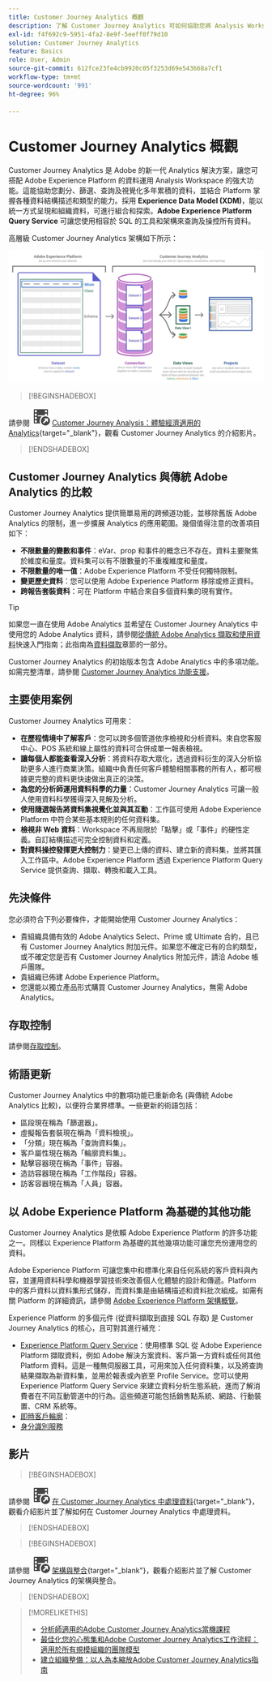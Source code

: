 ```yaml
---
title: Customer Journey Analytics 概觀
description: 了解 Customer Journey Analytics 可如何協助您將 Analysis Workspace 與 Experience Platform 的資料搭配使用。
exl-id: f4f692c9-5951-4fa2-8e9f-5eeff0f79d10
solution: Customer Journey Analytics
feature: Basics
role: User, Admin
source-git-commit: 612fce23fe4cb9920c05f3253d69e543668a7cf1
workflow-type: tm+mt
source-wordcount: '991'
ht-degree: 96%

---
```


# Customer Journey Analytics 概觀

Customer Journey Analytics 是 Adobe 的新一代 Analytics 解決方案，讓您可搭配 Adobe Experience Platform 的資料運用 Analysis Workspace 的強大功能。這能協助您劃分、篩選、查詢及視覺化多年累積的資料，並結合 Platform 掌握各種資料結構描述和類型的能力。採用 **Experience Data Model (XDM)**，能以統一方式呈現和組織資料，可進行組合和探索。**Adobe Experience Platform Query Service** 可讓您使用相容於 SQL 的工具和架構來查詢及操控所有資料。

高層級 Customer Journey Analytics 架構如下所示：

![本節將說明 Customer Journey Analytics 架構](assets/cja-architecture.png)


>[!BEGINSHADEBOX]

請參閱 ![VideoCheckedOut](/help/assets/icons/VideoCheckedOut.svg) [Customer Journey Analysis：體驗經濟適用的 Analytics](https://video.tv.adobe.com/v/30090/?quality=12&learn=on){target="_blank"}，觀看 Customer Journey Analytics 的介紹影片。

>[!ENDSHADEBOX]


## Customer Journey Analytics 與傳統 Adobe Analytics 的比較

Customer Journey Analytics 提供簡單易用的跨頻道功能，並移除舊版 Adobe Analytics 的限制，進一步擴展 Analytics 的應用範圍。幾個值得注意的改善項目如下：

* **不限數量的變數和事件**：eVar、prop 和事件的概念已不存在。資料主要聚焦於維度和量度。資料集可以有不限數量的不重複維度和量度。
* **不限數量的唯一值**：Adobe Experience Platform 不受任何獨特限制。
* **變更歷史資料**：您可以使用 Adobe Experience Platform 移除或修正資料。
* **跨報告套裝資料**：可在 Platform 中結合來自多個資料集的現有實作。

>[!TIP]
>
>如果您一直在使用 Adobe Analytics 並希望在 Customer Journey Analytics 中使用您的 Adobe Analytics 資料，請參閱[從傳統 Adobe Analytics 擷取和使用資料](../data-ingestion/analytics.md)快速入門指南；此指南為[資料擷取](../data-ingestion/data-ingestion.md)章節的一部分。

Customer Journey Analytics 的初始版本包含 Adobe Analytics 中的多項功能。如需完整清單，請參閱 [Customer Journey Analytics 功能支援](/help/getting-started/aa-vs-cja/cja-aa.md)。

## 主要使用案例

Customer Journey Analytics 可用來：

* **在歷程情境中了解客戶**：您可以跨多個管道依序檢視和分析資料。來自您客服中心、POS 系統和線上屬性的資料可合併成單一報表檢視。
* **讓每個人都能查看深入分析**：將資料存取大眾化，透過資料衍生的深入分析協助更多人進行商業決策。組織中負責任何客戶體驗相關事務的所有人，都可根據更完整的資料更快速做出真正的決策。
* **為您的分析師運用資料科學的力量**：Customer Journey Analytics 可讓一般人使用資料科學獲得深入見解及分析。
* **使用隨選報告將資料集視覺化並與其互動**：工作區可使用 Adobe Experience Platform 中符合某些基本規則的任何資料集。
* **檢視非 Web 資料**：Workspace 不再局限於「點擊」或「事件」的硬性定義。自訂結構描述可完全控制資料和定義。
* **對資料操控發揮更大控制力**：變更已上傳的資料、建立新的資料集，並將其匯入工作區中。Adobe Experience Platform 透過 Experience Platform Query Service 提供查詢、擷取、轉換和載入工具。

## 先決條件

您必須符合下列必要條件，才能開始使用 Customer Journey Analytics：

* 貴組織具備有效的 Adobe Analytics Select、Prime 或 Ultimate 合約，且已有 Customer Journey Analytics 附加元件。如果您不確定已有的合約類型，或不確定您是否有 Customer Journey Analytics 附加元件，請洽 Adobe 帳戶團隊。
* 貴組織已佈建 Adobe Experience Platform。
* 您還能以獨立產品形式購買 Customer Journey Analytics，無需 Adobe Analytics。

## 存取控制

請參閱[存取控制](/help/technotes/access-control.md)。

## 術語更新

Customer Journey Analytics 中的數項功能已重新命名 (與傳統 Adobe Analytics 比較)，以便符合業界標準。一些更新的術語包括：

* 區段現在稱為「篩選器」。
* 虛擬報告套裝現在稱為「資料檢視」。
* 「分類」現在稱為「查詢資料集」。
* 客戶屬性現在稱為「輪廓資料集」。
* 點擊容器現在稱為「事件」容器。
* 造訪容器現在稱為「工作階段」容器。
* 訪客容器現在稱為「人員」容器。

## 以 Adobe Experience Platform 為基礎的其他功能

Customer Journey Analytics 是依賴 Adobe Experience Platform 的許多功能之一。同樣以 Experience Platform 為基礎的其他幾項功能可讓您充份運用您的資料。

Adobe Experience Platform 可讓您集中和標準化來自任何系統的客戶資料與內容，並運用資料科學和機器學習技術來改善個人化體驗的設計和傳遞。Platform 中的客戶資料以資料集形式儲存，而資料集是由結構描述和資料批次組成。如需有關 Platform 的詳細資訊，請參閱 [Adobe Experience Platform 架構概覽](https://experienceleague.adobe.com/docs/platform-learn/tutorials/intro-to-platform/basic-architecture.html?lang=zh-Hant)。

Experience Platform 的多個元件 (從資料擷取到直接 SQL 存取) 是 Customer Journey Analytics 的核心，且可對其進行補充：

* [Experience Platform Query Service](https://experienceleague.adobe.com/docs/experience-platform/query/home.html?lang=zh-Hant)：使用標準 SQL 從 Adobe Experience Platform 擷取資料，例如 Adobe 解決方案資料、客戶第一方資料或任何其他 Platform 資料。這是一種無伺服器工具，可用來加入任何資料集，以及將查詢結果擷取為新資料集，並用於報表或內嵌至 Profile Service。您可以使用 Experience Platform Query Service 來建立資料分析生態系統，進而了解消費者在不同互動管道中的行為。這些頻道可能包括銷售點系統、網路、行動裝置、CRM 系統等。
* [即時客戶輪廓](https://experienceleague.adobe.com/docs/experience-platform/profile/home.html?lang=zh-Hant)：
* [身分識別服務](https://experienceleague.adobe.com/docs/experience-platform/identity/home.html?lang=zh-Hant)

## 影片

>[!BEGINSHADEBOX]

請參閱 ![VideoCheckedOut](/help/assets/icons/VideoCheckedOut.svg) [在 Customer Journey Analytics 中處理資料](https://video.tv.adobe.com/v/32112/?quality=12&learn=on){target="_blank"}，觀看介紹影片並了解如何在 Customer Journey Analytics 中處理資料。

>[!ENDSHADEBOX]

>[!BEGINSHADEBOX]

請參閱 ![VideoCheckedOut](/help/assets/icons/VideoCheckedOut.svg) [架構與整合](https://video.tv.adobe.com/v/32483/?quality=12&learn=on){target="_blank"}，觀看介紹影片並了解 Customer Journey Analytics 的架構與整合。

>[!ENDSHADEBOX]

>[!MORELIKETHIS]
>
>* [分析師適用的Adobe Customer Journey Analytics當機課程](https://experienceleaguecommunities.adobe.com/t5/adobe-analytics-blogs/adobe-customer-journey-analytics-crash-course-for-analysts/ba-p/719261)
>* [最佳化您的心態集和Adobe Customer Journey Analytics工作流程：適用於所有規模組織的團隊模型](https://experienceleaguecommunities.adobe.com/t5/adobe-analytics-blogs/optimizing-your-mindset-and-adobe-customer-journey-analytics/ba-p/721456)
>* [建立組織整備：以人為本縮放Adobe Customer Journey Analytics指南](https://experienceleaguecommunities.adobe.com/t5/adobe-analytics-blogs/building-organizational-readiness-a-people-first-guide-to/ba-p/723273)
